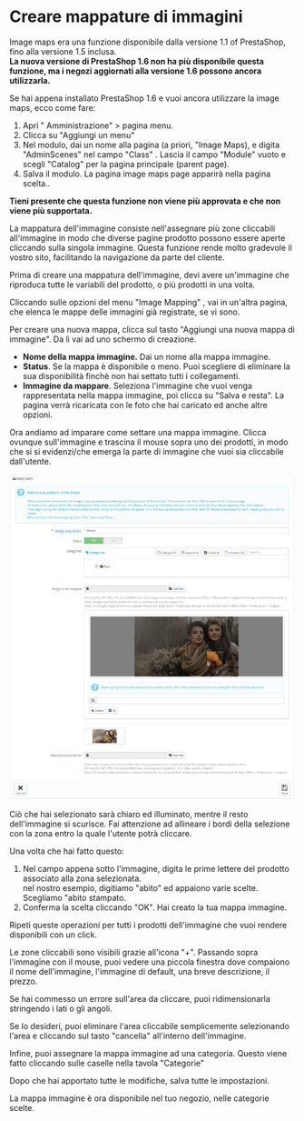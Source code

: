 # Creare mappature di immagini

Image maps era una funzione disponibile dalla versione 1.1 of PrestaShop, fino alla versione 1.5 inclusa.\
**La nuova versione di PrestaShop 1.6 non ha più disponibile questa funzione, ma i negozi aggiornati alla versione 1.6 possono ancora utilizzarla.**

Se hai appena installato PrestaShop 1.6 e vuoi ancora utilizzare la image maps, ecco come fare:

1. Apri " Amministrazione" > pagina menu.
2. Clicca su "Aggiungi un menu"
3. Nel modulo, dai un nome alla pagina (a priori, "Image Maps), e digita "AdminScenes" nel campo "Class" . Lascia il campo "Module" vuoto e scegli "Catalog" per la pagina principale (parent page).
4. Salva il modulo. La pagina image maps page apparirà nella pagina scelta..

**Tieni presente che questa funzione non viene più approvata e che non viene più supportata.**

La mappatura dell'immagine consiste nell'assegnare più zone cliccabili all'immagine in modo che diverse pagine prodotto possono essere aperte cliccando sulla singola immagine. Questa funzione rende molto gradevole il vostro sito, facilitando la navigazione da parte del cliente.

Prima di creare una mappatura dell'immagine, devi avere un'immagine che riproduca tutte le variabili del prodotto, o più prodotti in una volta.

Cliccando sulle opzioni del  menu "Image Mapping" , vai in un'altra pagina, che elenca le mappe delle immagini già registrate, se vi sono.

Per creare una nuova mappa, clicca sul tasto  "Aggiungi una nuova mappa di immagine". Da lì vai ad uno schermo di creazione.

* **Nome della mappa immagine.** Dai un nome alla mappa immagine.
* **Status**. Se la mappa è disponibile o meno. Puoi scegliere di eliminare la sua disponibilità finchè non hai settato tutti i collegamenti.
* **Immagine da mappare**. Seleziona l'immagine che vuoi venga rappresentata nella mappa immagine, poi clicca su "Salva e resta". La pagina verrà ricaricata con le foto che hai caricato ed anche altre opzioni.

Ora andiamo ad imparare come settare una mappa immagine. Clicca ovunque sull'immagine e trascina il mouse sopra uno dei prodotti, in modo che si si evidenzi/che emerga la parte di immagine che vuoi sia cliccabile dall'utente.

![](../../../.gitbook/assets/51840054.png)

Ciò che hai selezionato sarà chiaro ed illuminato, mentre il resto dell'immagine si scurisce. Fai attenzione ad allineare i bordi della selezione con la zona entro la quale l'utente potrà cliccare.

Una volta che hai fatto questo:

1. Nel campo appena sotto l'immagine, digita le prime lettere del prodotto associato alla zona selezionata.\
   nel nostro esempio, digitiamo "abito" ed appaiono varie scelte. Scegliamo "abito stampato.
2. Conferma la scelta cliccando "OK". Hai creato la tua mappa immagine.

Ripeti queste operazioni per tutti i prodotti dell'immagine che vuoi rendere disponibili con un click.

Le zone cliccabili sono visibili grazie all'icona "+". Passando sopra l'immagine con il mouse, puoi vedere una piccola finestra dove compaiono il nome dell'immagine, l'immagine di default, una breve descrizione, il prezzo.

Se hai commesso un errore sull'area da cliccare, puoi ridimensionarla stringendo i lati o gli angoli.

Se lo desideri, puoi eliminare l'area cliccabile semplicemente selezionando l'area e cliccando sul tasto "cancella" all'interno dell'immagine.

Infine, puoi assegnare la mappa immagine ad una categoria. Questo viene fatto cliccando sulle caselle nella tavola "Categorie"

Dopo che hai apportato tutte le modifiche, salva tutte le impostazioni.

La mappa immagine è ora disponibile nel tuo negozio, nelle categorie scelte.
